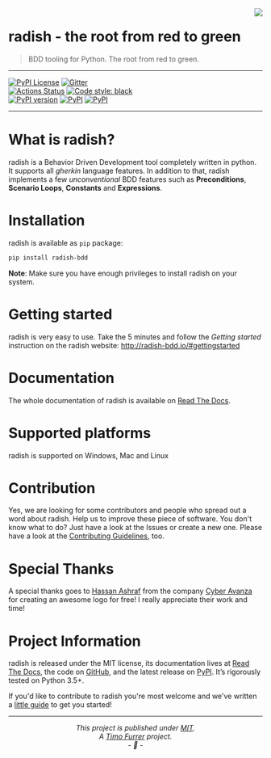<img align="right" src="https://raw.githubusercontent.com/radish-bdd/radish/master/artwork/radish-bdd-logo-trans-bg.png">

# radish - the root from red to green
> BDD tooling for Python. The root from red to green.

***

[![PyPI License](https://img.shields.io/pypi/l/radish-bdd.svg)](https://github.com/radish-bdd/radish/blob/master/LICENSE)
[![Gitter](https://badges.gitter.im/radish-bdd/radish.svg)](https://gitter.im/radish-bdd/radish?utm_source=badge&utm_medium=badge&utm_campaign=pr-badge)
<br>
[![Actions Status](https://github.com/radish-bdd/radish/workflows/CI/badge.svg)](https://github.com/radish-bdd/radish/actions)
[![Code style: black](https://img.shields.io/badge/code%20style-black-000000.svg)](https://github.com/ambv/black)
<br>
[![PyPI version](https://badge.fury.io/py/radish-bdd.svg)](https://badge.fury.io/py/radish-bdd)
[![PyPI](https://img.shields.io/pypi/pyversions/radish-bdd.svg)](https://pypi.python.org/pypi/radish-bdd)
[![PyPI](https://img.shields.io/pypi/wheel/radish-bdd.svg)](https://pypi.python.org/pypi/radish-bdd)

***

# What is radish?

radish is a Behavior Driven Development tool completely written in python. It supports all *gherkin* language features. In addition to that, radish implements a few *unconventional* BDD features such as **Preconditions**, **Scenario Loops**, **Constants** and **Expressions**.

# Installation

radish is available as `pip` package:

```bash
pip install radish-bdd
```
**Note**: Make sure you have enough privileges to install radish on your system.

# Getting started

radish is very easy to use. Take the 5 minutes and follow the *Getting started* instruction on the radish website: http://radish-bdd.io/#gettingstarted

# Documentation

The whole documentation of radish is available on [Read The Docs](http://radish.readthedocs.org).

# Supported platforms

radish is supported on Windows, Mac and Linux

# Contribution

Yes, we are looking for some contributors and people who spread out a word about radish. Help us to improve these piece of software. You don't know what to do?
Just have a look at the Issues or create a new one.
Please have a look at the [Contributing Guidelines](https://github.com/radish-bdd/radish/blob/master/.github/CONTRIBUTING.md), too.

# Special Thanks

A special thanks goes to [Hassan Ashraf](mailto:info@cyberavanza.com) from the company [Cyber Avanza](http://www.cyberavanza.com) for creating an awesome logo for free! I really appreciate their work and time!

# Project Information

radish is released under the MIT license, its documentation lives at [Read The Docs](http://radish.readthedocs.org),
the code on [GitHub](https://github.com/radish-bdd/radish),
and the latest release on [PyPI](https://pypi.org/project/radish-bdd).
It’s rigorously tested on Python 3.5+.

If you'd like to contribute to radish you're most welcome and we've written a [little guide](https://github.com/radish-bdd/radish/blob/master/.github/CONTRIBUTING.md) to get you started!

***

*<p align="center">This project is published under [MIT](LICENSE).<br>A [Timo Furrer](https://tuxtimo.me) project.<br>- :tada: -</p>*
